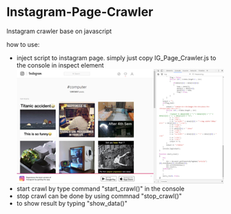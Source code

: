 # Instagram-Page-Crawler
Instagram crawler base on javascript

how to use:
- inject script to instagram page. simply just copy IG_Page_Crawler.js to the console in inspect element
  ![alt text][inject_code]
- start crawl by type command "start_crawl()" in the console
- stop crawl can be done by using commnad "stop_crawl()"
- to show result by typing "show_data()"
  




[inject_code]: https://github.com/hika24/Instagram-Page-Crawler/blob/master/Assets/inject_code.PNG "Inject code to browser"

